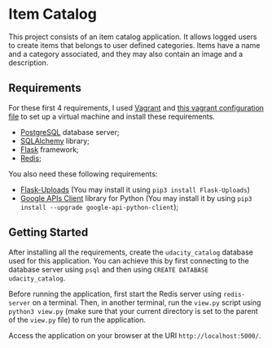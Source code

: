 # Item Catalog
This project consists of an item catalog application. It allows logged users to create items that belongs to user defined categories. Items have a name and a category associated, and they may also contain an image and a description.

## Requirements

For these first 4 requirements, I used [Vagrant](https://www.vagrantup.com/) and [this vagrant configuration file](https://github.com/udacity/fullstack-nanodegree-vm/blob/master/vagrant/Vagrantfile) to set up a virtual machine and install these requirements.

* [PostgreSQL](https://www.postgresql.org/) database server;
* [SQLAlchemy](http://www.sqlalchemy.org/) library;
* [Flask](http://flask.pocoo.org/) framework;
* [Redis](https://redis.io/);

You also need these following requirements:

* [Flask-Uploads](http://pythonhosted.org/Flask-Uploads/#flaskext.uploads.configure_uploads) (You may install it using `pip3 install Flask-Uploads`)
* [Google APIs Client](https://developers.google.com/api-client-library/python/start/installation) library for Python (You may install it by using `pip3 install --upgrade google-api-python-client`);

## Getting Started

After installing all the requirements, create the `udacity_catalog` database used for this application. You can achieve this by first connecting to the database server using `psql` and then using `CREATE DATABASE udacity_catalog`.

Before running the application, first start the Redis server using `redis-server` on a terminal. Then, in another terminal, run the `view.py` script using `python3 view.py` (make sure that your current directory is set to the parent of the `view.py` file) to run the application.

Access the application on your browser at the URI `http://localhost:5000/`.
